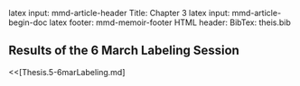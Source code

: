 latex input:	mmd-article-header
Title:			Chapter 3
latex input:	mmd-article-begin-doc
latex footer:	mmd-memoir-footer
HTML header:	<script type="text/javascript" src="file:///Users/Theo/MathJax/MathJax.js?config=TeX-AMS-MML_HTMLorMML"></script>
BibTex:			theis.bib

## Results of the 6 March Labeling Session ##
<<[Thesis.5-6marLabeling.md]